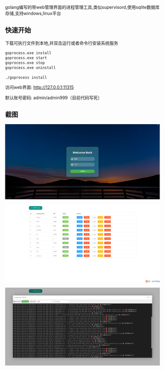 golang编写的带web管理界面的进程管理工具,类似supervisord,使用sqlite数据库存储,支持windows,linux平台

## 快速开始

下载可执行文件到本地,并双击运行或者命令行安装系统服务

```
goprocess.exe install
goprocess.exe start
goprocess.exe stop
goprocess.exe uninstall

./goprocess install
```
访问web界面: http://127.0.0.1:11315


默认账号密码: admin/admin999（目前代码写死）

## 截图

![screenshot](images/screenshot1.png)

![screenshot](images/screenshot2.png)

![screenshot](images/screenshot3.png)
